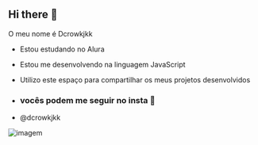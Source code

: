 ## Hi there 👋

O meu nome é Dcrowkjkk

- Estou estudando no Alura
- Estou me desenvolvendo na linguagem JavaScript
- Utilizo este espaço para compartilhar os meus projetos desenvolvidos

- ### vocês podem me seguir no insta 🌻

- @dcrowkjkk


![imagem](https://tenor.com/pt-BR/view/hakari-dance-gif-1312815647488365957)
